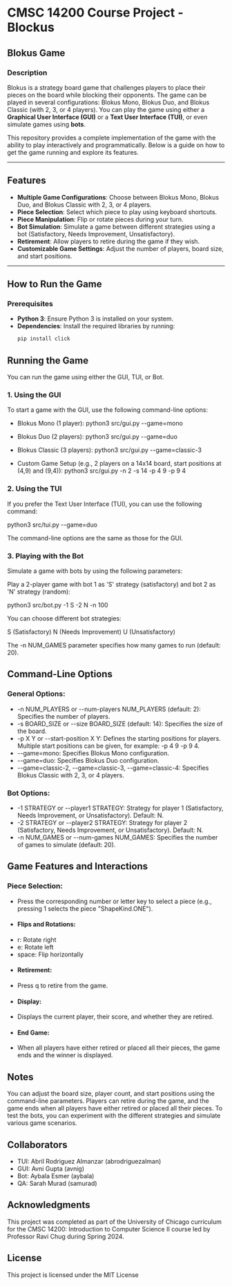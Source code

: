 # CMSC 14200 Course Project - Blockus

## Blokus Game
### Description

Blokus is a strategy board game that challenges players to place their pieces on the board while blocking their opponents. The game can be played in several configurations: Blokus Mono, Blokus Duo, and Blokus Classic (with 2, 3, or 4 players). You can play the game using either a **Graphical User Interface (GUI)** or a **Text User Interface (TUI)**, or even simulate games using **bots**.

This repository provides a complete implementation of the game with the ability to play interactively and programmatically. Below is a guide on how to get the game running and explore its features.

---

## Features

- **Multiple Game Configurations**: Choose between Blokus Mono, Blokus Duo, and Blokus Classic with 2, 3, or 4 players.
- **Piece Selection**: Select which piece to play using keyboard shortcuts.
- **Piece Manipulation**: Flip or rotate pieces during your turn.
- **Bot Simulation**: Simulate a game between different strategies using a bot (Satisfactory, Needs Improvement, Unsatisfactory).
- **Retirement**: Allow players to retire during the game if they wish.
- **Customizable Game Settings**: Adjust the number of players, board size, and start positions.

---

## How to Run the Game

### Prerequisites

- **Python 3**: Ensure Python 3 is installed on your system.
- **Dependencies**: Install the required libraries by running:
  ```bash
  pip install click
  
## Running the Game
You can run the game using either the GUI, TUI, or Bot.

### 1. Using the GUI

To start a game with the GUI, use the following command-line options:

- Blokus Mono (1 player): python3 src/gui.py --game=mono

- Blokus Duo (2 players): python3 src/gui.py --game=duo

- Blokus Classic (3 players): python3 src/gui.py --game=classic-3

- Custom Game Setup (e.g., 2 players on a 14x14 board, start positions at (4,9) and (9,4)):
python3 src/gui.py -n 2 -s 14 -p 4 9 -p 9 4

### 2. Using the TUI

If you prefer the Text User Interface (TUI), you can use the following command:

python3 src/tui.py --game=duo

The command-line options are the same as those for the GUI.

### 3. Playing with the Bot

Simulate a game with bots by using the following parameters:

Play a 2-player game with bot 1 as 'S' strategy (satisfactory) and bot 2 as 'N' strategy (random):

python3 src/bot.py -1 S -2 N -n 100

You can choose different bot strategies:

S (Satisfactory)
N (Needs Improvement)
U (Unsatisfactory)

The -n NUM_GAMES parameter specifies how many games to run (default: 20).

## Command-Line Options
### General Options:

* -n NUM_PLAYERS or --num-players NUM_PLAYERS (default: 2): Specifies the number of players.
* -s BOARD_SIZE or --size BOARD_SIZE (default: 14): Specifies the size of the board.
* -p X Y or --start-position X Y: Defines the starting positions for players. Multiple start positions can be given, for example: -p 4 9 -p 9 4.
* --game=mono: Specifies Blokus Mono configuration.
* --game=duo: Specifies Blokus Duo configuration.
* --game=classic-2, --game=classic-3, --game=classic-4: Specifies Blokus Classic with 2, 3, or 4 players.
  
### Bot Options:

* -1 STRATEGY or --player1 STRATEGY: Strategy for player 1 (Satisfactory, Needs Improvement, or Unsatisfactory). Default: N.
* -2 STRATEGY or --player2 STRATEGY: Strategy for player 2 (Satisfactory, Needs Improvement, or Unsatisfactory). Default: N.
* -n NUM_GAMES or --num-games NUM_GAMES: Specifies the number of games to simulate (default: 20).

## Game Features and Interactions

### Piece Selection:
* Press the corresponding number or letter key to select a piece (e.g., pressing 1 selects the piece "ShapeKind.ONE").

* #### Flips and Rotations:
- r: Rotate right
- e: Rotate left
- space: Flip horizontally

* #### Retirement:
- Press q to retire from the game.

* #### Display:
- Displays the current player, their score, and whether they are retired.

* #### End Game:
- When all players have either retired or placed all their pieces, the game ends and the winner is displayed.

## Notes

You can adjust the board size, player count, and start positions using the command-line parameters.
Players can retire during the game, and the game ends when all players have either retired or placed all their pieces.
To test the bots, you can experiment with the different strategies and simulate various game scenarios.

## Collaborators
- TUI: Abril Rodriguez Almanzar (abrodriguezalman)
- GUI: Avni Gupta (avnig)
- Bot: Aybala Esmer (aybala)
- QA: Sarah Murad (samurad)

## Acknowledgments

This project was completed as part of the University of Chicago curriculum for the CMSC 14200: Introduction to Computer Science II course led by Professor Ravi Chug during Spring 2024.

## License

This project is licensed under the MIT License

